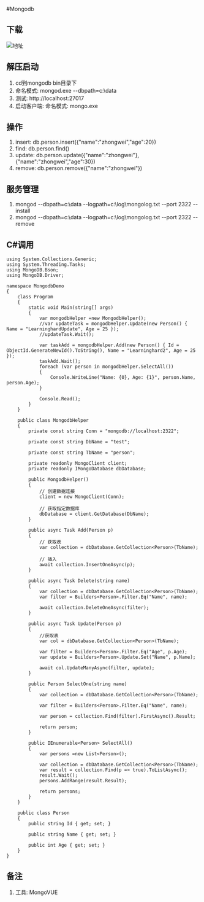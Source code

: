 #Mongodb

## 下载
![地址](https://www.mongodb.org/downloads)

## 解压启动
1. cd到mongodb bin目录下
2. 命名模式: mongod.exe --dbpath=c:\data
3. 测试:	http://localhost:27017
4. 启动客户端: 命名模式: mongo.exe

## 操作
1. insert: db.person.insert({"name":"zhongwei","age":20})
2. find: db.person.find()
3. update: db.person.update({"name":"zhongwei"},{"name":"zhongwei","age":30})
4. remove: db.person.remove({"name":"zhongwei"})

## 服务管理
1. mongod --dbpath=c:\data --logpath=c:\log\mongolog.txt --port 2322 --install
2. mongod --dbpath=c:\data --logpath=c:\log\mongolog.txt --port 2322 --remove

## C#调用
```
using System.Collections.Generic;
using System.Threading.Tasks;
using MongoDB.Bson;
using MongoDB.Driver;

namespace MongodbDemo
{
    class Program
    {
        static void Main(string[] args)
        {
            var mongodbHelper =new MongodbHelper();
            //var updateTask = mongodbHelper.Update(new Person() { Name = "LearninghardUpdate", Age = 25 });
            //updateTask.Wait();

            var taskAdd = mongodbHelper.Add(new Person() { Id = ObjectId.GenerateNewId().ToString(), Name = "Learninghard2", Age = 25 });
            taskAdd.Wait();
            foreach (var person in mongodbHelper.SelectAll())
            {
                Console.WriteLine("Name: {0}, Age: {1}", person.Name, person.Age);
            }

            Console.Read();
        }
    }

    public class MongodbHelper
    {
        private const string Conn = "mongodb://localhost:2322";

        private const string DbName = "test";

        private const string TbName = "person";

        private readonly MongoClient client;
        private readonly IMongoDatabase dbDatabase;

        public MongodbHelper()
        {
            // 创建数据连接
            client = new MongoClient(Conn);
            
            // 获取指定数据库
            dbDatabase = client.GetDatabase(DbName);
        }

        public async Task Add(Person p)
        {
            // 获取表
            var collection = dbDatabase.GetCollection<Person>(TbName);

            // 插入
            await collection.InsertOneAsync(p);
        }

        public async Task Delete(string name)
        {
            var collection = dbDatabase.GetCollection<Person>(TbName);
            var filter = Builders<Person>.Filter.Eq("Name", name);

            await collection.DeleteOneAsync(filter);
        }

        public async Task Update(Person p)
        {
            //获取表
            var col = dbDatabase.GetCollection<Person>(TbName);

            var filter = Builders<Person>.Filter.Eq("Age", p.Age);
            var update = Builders<Person>.Update.Set("Name", p.Name); 
            
            await col.UpdateManyAsync(filter, update);
        }

        public Person SelectOne(string name)
        {
            var collection = dbDatabase.GetCollection<Person>(TbName);

            var filter = Builders<Person>.Filter.Eq("Name", name);

            var person = collection.Find(filter).FirstAsync().Result;

            return person;
        }

        public IEnumerable<Person> SelectAll()
        {
            var persons =new List<Person>();

            var collection = dbDatabase.GetCollection<Person>(TbName);
            var result = collection.Find(p => true).ToListAsync();
            result.Wait();
            persons.AddRange(result.Result);

            return persons;
        }
    }

    public class Person
    {
        public string Id { get; set; }

        public string Name { get; set; }

        public int Age { get; set; }
    }
}
```

## 备注
1. 工具: MongoVUE


